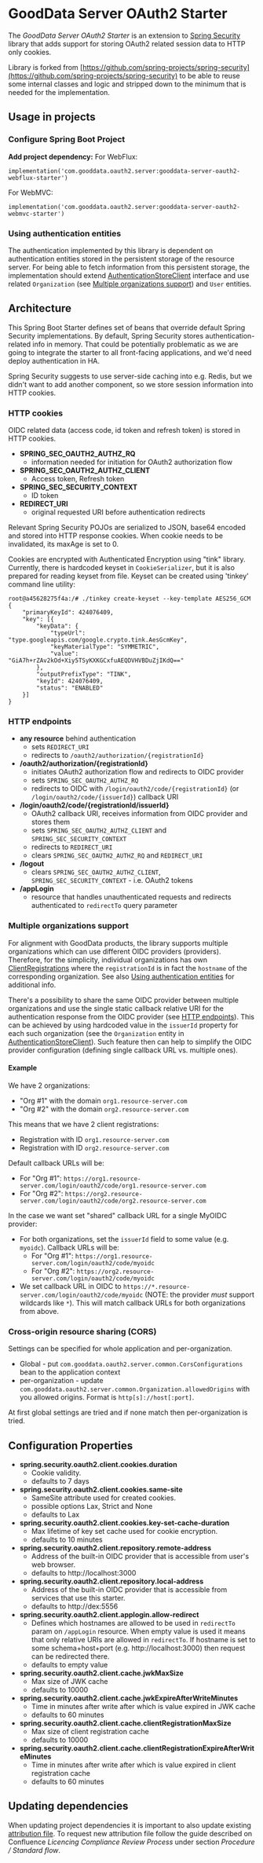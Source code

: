 # GoodData Server OAuth2 Starter

The _GoodData Server OAuth2 Starter_ is an extension to [Spring Security](https://github.com/spring-projects/spring-security)
library that adds support for storing OAuth2 related session data to HTTP only cookies.

Library is forked from [https://github.com/spring-projects/spring-security](https://github.com/spring-projects/spring-security)
to be able to reuse some internal classes and logic and stripped down to the minimum that is needed for the implementation.

## Usage in projects

### Configure Spring Boot Project

**Add project dependency:**
For WebFlux:
```
implementation('com.gooddata.oauth2.server:gooddata-server-oauth2-webflux-starter')
```

For WebMVC:
```
implementation('com.gooddata.oauth2.server:gooddata-server-oauth2-webmvc-starter')
```

### Using authentication entities

The authentication implemented by this library is dependent on authentication entities stored in the persistent storage
of the resource server. For being able to fetch information from this persistent storage, the implementation should
extend [AuthenticationStoreClient](gooddata-server-oauth2-common/src/main/kotlin/AuthenticationStoreClient.kt) interface
and use related `Organization` (see [Multiple organizations support](#multiple-organizations-support)) and `User`
entities.

## Architecture

This Spring Boot Starter defines set of beans that override default Spring Security implementations. By default,
Spring Security stores authentication-related info in memory. That could be potentially problematic as we are going to
integrate the starter to all front-facing applications, and we'd need deploy authentication in HA.

Spring Security suggests to use server-side caching into e.g. Redis, but we didn't want to add another component,
so we store session information into HTTP cookies.

### HTTP cookies

OIDC related data (access code, id token and refresh token) is stored in HTTP cookies.

* **SPRING_SEC_OAUTH2_AUTHZ_RQ**
    * information needed for initiation for OAuth2 authorization flow
* **SPRING_SEC_OAUTH2_AUTHZ_CLIENT**
    * Access token, Refresh token
* **SPRING_SEC_SECURITY_CONTEXT**
    * ID token
* **REDIRECT_URI**
    * original requested URI before authentication redirects

Relevant Spring Security POJOs are serialized to JSON, base64 encoded and stored into HTTP response cookies.
When cookie needs to be invalidated, its maxAge is set to 0.

Cookies are encrypted with Authenticated Encryption using "tink" library.
Currently, there is hardcoded keyset in `CookieSerializer`, but it is also prepared for reading keyset
from file.
Keyset can be created using 'tinkey' command line utility:
```
root@a45628275f4a:/# ./tinkey create-keyset --key-template AES256_GCM
{
    "primaryKeyId": 424076409,
    "key": [{
        "keyData": {
            "typeUrl": "type.googleapis.com/google.crypto.tink.AesGcmKey",
            "keyMaterialType": "SYMMETRIC",
            "value": "GiA7h+rZAv2kOd+Xiy5TSyKXKGCxfuAEQDVHVBDuZjIKdQ=="
        },
        "outputPrefixType": "TINK",
        "keyId": 424076409,
        "status": "ENABLED"
    }]
}
```

### HTTP endpoints

* **any resource** behind authentication
    * sets `REDIRECT_URI`
    * redirects to `/oauth2/authorization/{registrationId}`
* **/oauth2/authorization/{registrationId}**
    * initiates OAuth2 authorization flow and redirects to OIDC provider
    * sets `SPRING_SEC_OAUTH2_AUTHZ_RQ`
    * redirects to OIDC with `/login/oauth2/code/{registrationId}` (or `/login/oauth2/code/{issuerId}`) callback URI
* **/login/oauth2/code/{registrationId/issuerId}**
    * OAuth2 callback URI, receives information from OIDC provider and stores them
    * sets `SPRING_SEC_OAUTH2_AUTHZ_CLIENT` and `SPRING_SEC_SECURITY_CONTEXT`
    * redirects to `REDIRECT_URI`
    * clears `SPRING_SEC_OAUTH2_AUTHZ_RQ` and `REDIRECT_URI`
* **/logout**
    * clears `SPRING_SEC_OAUTH2_AUTHZ_CLIENT`, `SPRING_SEC_SECURITY_CONTEXT` - i.e. OAuth2 tokens
* **/appLogin**
    * resource that handles unauthenticated requests and redirects authenticated to `redirectTo` query parameter

### Multiple organizations support

For alignment with GoodData products, the library supports multiple organizations which can use different OIDC providers
(providers). Therefore, for the simplicity, individual organizations has own
[ClientRegistrations](https://docs.spring.io/spring-security/site/docs/current/api/org/springframework/security/oauth2/client/registration/ClientRegistration.html)
where the `registrationId` is in fact the `hostname` of the corresponding organization.
See also [Using authentication entities](#using-authentication-entities) for additional info.

There's a possibility to share the same OIDC provider between multiple organizations and use the single static callback
relative URI for the authentication response from the OIDC provider (see [HTTP endpoints](#http-endpoints)). This can be
achieved by using hardcoded value in the `issuerId` property for each such organization (see the `Organization` entity
in [AuthenticationStoreClient](gooddata-server-oauth2-common/src/main/kotlin/AuthenticationStoreClient.kt)). Such
feature then can help to simplify the OIDC provider configuration (defining single callback URL vs. multiple ones).

#### Example
We have 2 organizations:
* "Org #1" with the domain `org1.resource-server.com`
* "Org #2" with the domain `org2.resource-server.com`

This means that we have 2 client registrations:
* Registration with ID `org1.resource-server.com`
* Registration with ID `org2.resource-server.com`

Default callback URLs will be:
* For "Org #1": `https://org1.resource-server.com/login/oauth2/code/org1.resource-server.com`
* For "Org #2": `https://org2.resource-server.com/login/oauth2/code/org2.resource-server.com`

In the case we want set "shared" callback URL for a single MyOIDC provider:
* For both organizations, set the `issuerId` field to some value (e.g. `myoidc`). Callback URLs will be:
  * For "Org #1": `https://org1.resource-server.com/login/oauth2/code/myoidc`
  * For "Org #2": `https://org2.resource-server.com/login/oauth2/code/myoidc`
* We set callback URL in OIDC to `https://*.resource-server.com/login/oauth2/code/myoidc` (NOTE: the provider *must*
support wildcards like `*`). This will match callback URLs for both organizations from above.

### Cross-origin resource sharing (CORS)

Settings can be specified for whole application and per-organization.

* Global - put `com.gooddata.oauth2.server.common.CorsConfigurations` bean to the application context
* per-organization - update `com.gooddata.oauth2.server.common.Organization.allowedOrigins` with you allowed origins.
  Format is `http[s]://host[:port]`.

At first global settings are tried and if none match then per-organization is tried.

## Configuration Properties

* **spring.security.oauth2.client.cookies.duration**
    * Cookie validity.
    * defaults to 7 days
* **spring.security.oauth2.client.cookies.same-site**
    * SameSite attribute used for created cookies.
    * possible options Lax, Strict and None
    * defaults to Lax
* **spring.security.oauth2.client.cookies.key-set-cache-duration**
    * Max lifetime of key set cache used for cookie encryption.
    * defaults to 10 minutes
* **spring.security.oauth2.client.repository.remote-address**
    * Address of the built-in OIDC provider that is accessible from user's web browser.
    * defaults to http://localhost:3000
* **spring.security.oauth2.client.repository.local-address**
    * Address of the built-in OIDC provider that is accessible from services that use this starter.
    * defaults to http://dex:5556
* **spring.security.oauth2.client.applogin.allow-redirect**
    * Defines which hostnames are allowed to be used in `redirectTo` param on `/appLogin` resource. When empty value is used it means that only relative URIs are allowed in `redirectTo`. If hostname is set to some schema+host+port (e.g. http://localhost:3000) then request can be redirected there.
    * defaults to empty value
* **spring.security.oauth2.client.cache.jwkMaxSize**
    * Max size of JWK cache
    * defaults to 10000
* **spring.security.oauth2.client.cache.jwkExpireAfterWriteMinutes**
    * Time in minutes after write after which is value expired in JWK cache
    * defaults to 60 minutes
* **spring.security.oauth2.client.cache.clientRegistrationMaxSize**
    * Max size of client registration cache
    * defaults to 10000
* **spring.security.oauth2.client.cache.clientRegistrationExpireAfterWriteMinutes**
    * Time in minutes after write after which is value expired in client registration cache
    * defaults to 60 minutes

## Updating dependencies

When updating project dependencies it is important to also update existing [attribution file](NOTICE.txt).
To request new attribution file follow the guide described on Confluence _Licencing Compliance Review Process_ under section _Procedure / Standard flow_.
